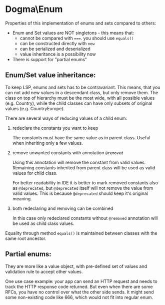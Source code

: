 

Dogma\Enum
==========

Properties of this implementation of enums and sets compared to others:

- Enum and Set values are NOT singletons - this means that:
  - cannot be compared with `===`. you should use `equals()`
  - can be constructed directly with `new`
  - can be serialized and deserialized
  - value inheritance is a possibility now
- There is support for "partial enums"


Enum/Set value inheritance:
---------------------------

To keep LSP, enums and sets has to be contravariant.
This means, that you can not add new values in a descendant class, but only remove them.
The class on top of hierarchy must be the most wide, with all possible values (e.g. Country),
while the child classes can have only subsets of original values (e.g. CountryEurope).

There are several ways of reducing values of a child enum:

1) redeclare the constants you want to keep

   The constants must have the same value as in parent class.
   Useful when inheriting only a few values.

2) remove unwanted constants with annotation `@removed`

   Using this annotation will remove the constant from valid values.
   Remaining constants inherited from parent class will be used as valid values for child class.

   For better readability in IDE it is better to mark removed constants also as `@deprecated`, but
   `@deprecated` itself will not remove the value from valid values. This is because `@deprecated`
   should keep it's original meaning.

3) both redeclaring and removing can be combined

   In this case only redeclared constants without `@removed` annotation will be used as child class values.

Equality through method `equals()` is maintained between classes with the same root ancestor.


Partial enums:
--------------

They are more like a value object, with pre-defined set of values and validation rule to accept other values.

One use case example: your app can send an HTTP request and needs to track the HTTP response code returned.
But even when there are some RFCs, you have no control over what the other side sends. It might send some 
non-existing code like 666, which would not fit into regular enum.
